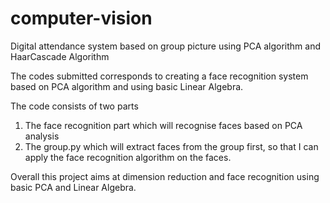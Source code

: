 # computer-vision
Digital attendance system based on group picture using PCA algorithm and HaarCascade Algorithm 


The codes submitted corresponds to creating a face recognition system based on PCA algorithm 
and using basic Linear Algebra. 

The code consists of two parts 
1) The face recognition part which will recognise faces based on PCA analysis
2) The group.py which will extract faces from the group first, so that I can apply the face recognition algorithm on the faces.

Overall this project aims at dimension reduction and face recognition using basic PCA and Linear Algebra. 
